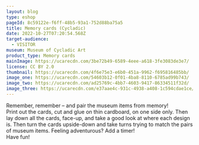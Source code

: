 ```yaml
---
layout: blog
type: eshop
pageId: 8c59122e-f6ff-48b5-93a1-752d88ba75a5
title: Memory cards (Cycladic)
date: 2022-10-27T07:20:54.568Z
target-audience:
  - VISITOR
museum: Museum of Cycladic Art
product_type: Memory cards
mainImage: https://ucarecdn.com/3be72b49-6589-4eee-a618-3fe3083de3e7/
license: CC BY 2.0
thumbnail: https://ucarecdn.com/4f6e75e3-e6b0-451a-9962-f695816485bb/
image_one: https://ucarecdn.com/54603b12-0f01-4ba8-8110-6785ad99b743/
image_two: https://ucarecdn.com/ad25769c-4bb7-4603-9417-86334511f32d/
image_three: https://ucarecdn.com/e37aae4c-931c-4938-a408-1c594cdae1ce/
---
```

Remember, remember – and pair the museum items from memory! <br/>
Print out the cards, cut and glue on thin cardboard, on one side only.
Then lay down all the cards, face-up, and take a good look at where each design is.
Then turn the cards upside-down and take turns trying to match the pairs of museum items.
Feeling adventurous?  Add a timer! <br/>
Have fun!
